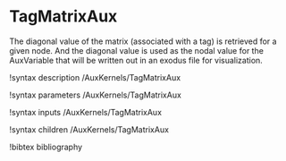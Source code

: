 # TagMatrixAux

The diagonal value of the matrix (associated with a tag) is retrieved for a given node.
And the diagonal value is used as the nodal value for the AuxVariable that will be
written out in an exodus file for visualization.

!syntax description /AuxKernels/TagMatrixAux

!syntax parameters /AuxKernels/TagMatrixAux

!syntax inputs /AuxKernels/TagMatrixAux

!syntax children /AuxKernels/TagMatrixAux

!bibtex bibliography
